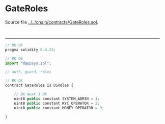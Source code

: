 # GateRoles

Source file [../../chain/contracts/GateRoles.sol](../../chain/contracts/GateRoles.sol).

<br />

<hr />

```javascript
// BK Ok
pragma solidity 0.4.23;

// BK Ok
import "dappsys.sol";

// auth, guard, roles

// BK Ok
contract GateRoles is DSRoles {

    // BK Next 3 Ok
    uint8 public constant SYSTEM_ADMIN = 1;
    uint8 public constant KYC_OPERATOR = 2;
    uint8 public constant MONEY_OPERATOR = 3;

}

```
